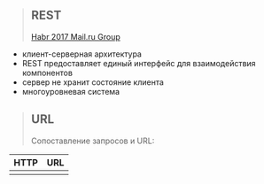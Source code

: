>## REST
>[Habr 2017 Mail.ru Group](https://habr.com/en/company/mailru/blog/345184/#comments)
- клиент-серверная архитектура
- REST предоставляет единый интерфейс для взаимодействия компонентов
- сервер не хранит состояние клиента
- многоуровневая система
>## URL
>Сопоставление запросов и URL:
>
|HTTP|URL |
|--|--|
|  |  |

<!--stackedit_data:
eyJoaXN0b3J5IjpbMTE4NjcxMjE0NSwtNzk3MzE1NzM0XX0=
-->